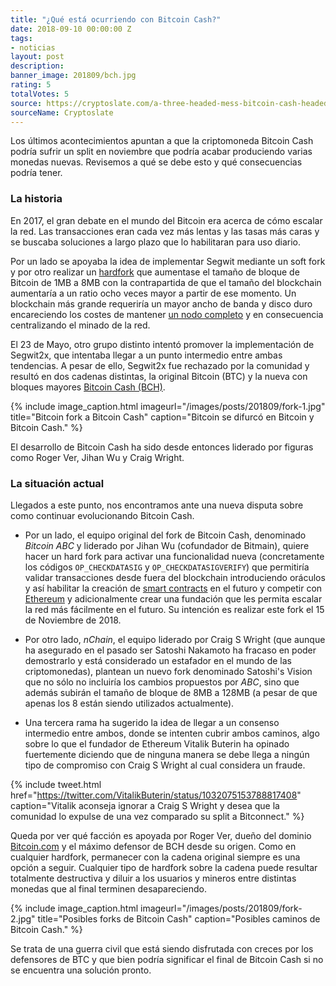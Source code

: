 ```yaml
---
title: "¿Qué está ocurriendo con Bitcoin Cash?"
date: 2018-09-10 00:00:00 Z
tags:
- noticias
layout: post
description: 
banner_image: 201809/bch.jpg
rating: 5
totalVotes: 5
source: https://cryptoslate.com/a-three-headed-mess-bitcoin-cash-headed-toward-messy-three-way-split/
sourceName: Cryptoslate
---
```


Los últimos acontecimientos apuntan a que la criptomoneda Bitcoin Cash podría sufrir un split en noviembre que podría acabar produciendo varias monedas nuevas. Revisemos a qué se debe esto y qué consecuencias podría tener.

<!--more-->

### La historia

En 2017, el gran debate en el mundo del Bitcoin era acerca de cómo escalar la red. Las transacciones eran cada vez más lentas y las tasas más caras y se buscaba soluciones a largo plazo que lo habilitaran para uso diario.

Por un lado se apoyaba la idea de implementar Segwit mediante un soft fork y por otro realizar un [hardfork](/hard-fork-vs-soft-fork/) que aumentase el tamaño de bloque de Bitcoin de 1MB a 8MB con la contrapartida de que el tamaño del blockchain aumentaría a un ratio ocho veces mayor a partir de ese momento. Un blockchain más grande requeriría un mayor ancho de banda y disco duro encareciendo los costes de mantener [un nodo completo](/bitcoin-full-node/) y en consecuencia centralizando el minado de la red.

El 23 de Mayo, otro grupo distinto intentó promover la implementación de Segwit2x, que intentaba llegar a un punto intermedio entre ambas tendencias. A pesar de ello, Segwit2x fue rechazado por la comunidad y resultó en dos cadenas distintas, la original Bitcoin (BTC) y la nueva con bloques mayores [Bitcoin Cash (BCH)](/que-es-bitcoin-cash/).

{% include image_caption.html imageurl="/images/posts/201809/fork-1.jpg" title="Bitcoin fork a Bitcoin Cash" caption="Bitcoin se difurcó en Bitcoin y Bitcoin Cash." %}

El desarrollo de Bitcoin Cash ha sido desde entonces liderado por figuras como Roger Ver, Jihan Wu y Craig Wright.

### La situación actual

Llegados a este punto, nos encontramos ante una nueva disputa sobre como continuar evolucionando Bitcoin Cash.

- Por un lado, el equipo original del fork de Bitcoin Cash, denominado *Bitcoin ABC* y liderado por Jihan Wu (cofundador de Bitmain), quiere hacer un hard fork para activar una funcionalidad nueva (concretamente los códigos `OP_CHECKDATASIG` y `OP_CHECKDATASIGVERIFY`) que permitiría validar transacciones desde fuera del blockchain introduciendo oráculos y así habilitar la creación de [smart contracts](/que-es-un-smart-contract/) en el futuro y competir con [Ethereum](/que-es-ethereum) y adicionalmente crear una fundación que les permita escalar la red más fácilmente en el futuro. Su intención es realizar este fork el 15 de Noviembre de 2018. 

- Por otro lado, *nChain*, el equipo liderado por Craig S Wright (que aunque ha asegurado en el pasado ser Satoshi Nakamoto ha fracaso en poder demostrarlo y está considerado un estafador en el mundo de las criptomonedas), plantean un nuevo fork denominado Satoshi's Vision que no sólo no incluiría los cambios propuestos por *ABC*, sino que además subirán el tamaño de bloque de 8MB a 128MB (a pesar de que apenas los 8 están siendo utilizados actualmente).

- Una tercera rama ha sugerido la idea de llegar a un consenso intermedio entre ambos, donde se intenten cubrir ambos caminos, algo sobre lo que el fundador de Ethereum Vitalik Buterin ha opinado fuertemente diciendo que de ninguna manera se debe llega a ningún tipo de compromiso con Craig S Wright al cual considera un fraude.

{% include tweet.html href="https://twitter.com/VitalikButerin/status/1032075153788817408" caption="Vitalik aconseja ignorar a Craig S Wright y desea que la comunidad lo expulse de una vez comparado su split a Bitconnect." %}

Queda por ver qué facción es apoyada por Roger Ver, dueño del dominio <a rel="nofollow" href="https://Bitcoin.com">Bitcoin.com</a> y el máximo defensor de BCH desde su origen. Como en cualquier hardfork, permanecer con la cadena original siempre es una opción a seguir. Cualquier tipo de hardfork sobre la cadena puede resultar totalmente destructiva y diluir a los usuarios y mineros entre distintas monedas que al final terminen desapareciendo.

{% include image_caption.html imageurl="/images/posts/201809/fork-2.jpg" title="Posibles forks de Bitcoin Cash" caption="Posibles caminos de Bitcoin Cash." %}

Se trata de una guerra civil que está siendo disfrutada con creces por los defensores de BTC y que bien podría significar el final de Bitcoin Cash si no se encuentra una solución pronto.

